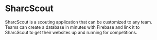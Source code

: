 # SharcScout
SharcScout is a scouting application that can be customized to any team. Teams can create a database in minutes with Firebase and link it to SharcScout to get their websites up and running for competitions.
